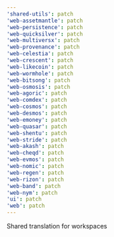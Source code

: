 ```yaml
---
'shared-utils': patch
'web-assetmantle': patch
'web-persistence': patch
'web-quicksilver': patch
'web-multiversx': patch
'web-provenance': patch
'web-celestia': patch
'web-crescent': patch
'web-likecoin': patch
'web-wormhole': patch
'web-bitsong': patch
'web-osmosis': patch
'web-agoric': patch
'web-comdex': patch
'web-cosmos': patch
'web-desmos': patch
'web-emoney': patch
'web-quasar': patch
'web-shentu': patch
'web-stride': patch
'web-akash': patch
'web-cheqd': patch
'web-evmos': patch
'web-nomic': patch
'web-regen': patch
'web-rizon': patch
'web-band': patch
'web-nym': patch
'ui': patch
'web': patch
---
```


Shared translation for workspaces
